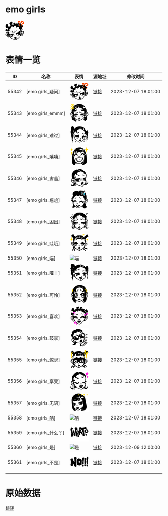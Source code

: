 # emo girls

<img src="./cover.png" height="60" alt="cover" />

# 表情一览

|ID|名称|表情|源地址|修改时间|
|----|----|----|----|----|
|55342|[emo girls_疑问]|<img src="./pic/055342_%5Bemo girls_疑问%5D.png" height="60" alt="疑问"/>|[链接](https://i0.hdslb.com/bfs/garb/6def49422d49217cc535e5f238275102ad874c92.png)|2023-12-07 18:01:00|
|55343|[emo girls_emmm]|<img src="./pic/055343_%5Bemo girls_emmm%5D.png" height="60" alt="emmm"/>|[链接](https://i0.hdslb.com/bfs/garb/fc82b2a376592d00e415fd53080f894d0ecf903d.png)|2023-12-07 18:01:00|
|55344|[emo girls_难过]|<img src="./pic/055344_%5Bemo girls_难过%5D.png" height="60" alt="难过"/>|[链接](https://i0.hdslb.com/bfs/garb/4dabdd9917c421d8995a2d3adf76403d768037a0.png)|2023-12-07 18:01:00|
|55345|[emo girls_嘻嘻]|<img src="./pic/055345_%5Bemo girls_嘻嘻%5D.png" height="60" alt="嘻嘻"/>|[链接](https://i0.hdslb.com/bfs/garb/c79576724d9cd262f3c3577d9196c0618bec0f64.png)|2023-12-07 18:01:00|
|55346|[emo girls_害羞]|<img src="./pic/055346_%5Bemo girls_害羞%5D.png" height="60" alt="害羞"/>|[链接](https://i0.hdslb.com/bfs/garb/55ef131e87e71d162a2abcb829bb85fa76d08a9f.png)|2023-12-07 18:01:00|
|55347|[emo girls_尴尬]|<img src="./pic/055347_%5Bemo girls_尴尬%5D.png" height="60" alt="尴尬"/>|[链接](https://i0.hdslb.com/bfs/garb/eb0d493593f9716d616ec902881e96643e10950b.png)|2023-12-07 18:01:00|
|55348|[emo girls_困困]|<img src="./pic/055348_%5Bemo girls_困困%5D.png" height="60" alt="困困"/>|[链接](https://i0.hdslb.com/bfs/garb/feea04b58f4a29d37509c1ab76b1defc415fcf5e.png)|2023-12-07 18:01:00|
|55349|[emo girls_哇哦]|<img src="./pic/055349_%5Bemo girls_哇哦%5D.png" height="60" alt="哇哦"/>|[链接](https://i0.hdslb.com/bfs/garb/8daddcbee99f41619ed4628f36b1f15167ba9d1d.png)|2023-12-07 18:01:00|
|55350|[emo girls_喵]|<img src="./pic/055350_%5Bemo girls_喵%5D.png" height="60" alt="喵"/>|[链接](https://i0.hdslb.com/bfs/garb/05fd3b356eaf9a755fb21c5a212fb213f487e42f.png)|2023-12-07 18:01:00|
|55351|[emo girls_嚯！]|<img src="./pic/055351_%5Bemo girls_嚯！%5D.png" height="60" alt="嚯！"/>|[链接](https://i0.hdslb.com/bfs/garb/d47f86cefda8a438645ceaa3ca495bc53b510c84.png)|2023-12-07 18:01:00|
|55352|[emo girls_可怜]|<img src="./pic/055352_%5Bemo girls_可怜%5D.png" height="60" alt="可怜"/>|[链接](https://i0.hdslb.com/bfs/garb/500a81a943880f97b38b0cbb25b9908ce1d706ea.png)|2023-12-07 18:01:00|
|55353|[emo girls_喜欢]|<img src="./pic/055353_%5Bemo girls_喜欢%5D.png" height="60" alt="喜欢"/>|[链接](https://i0.hdslb.com/bfs/garb/0fa1cff5830d4e2a3c6e50f680a457ef4244c4be.png)|2023-12-07 18:01:00|
|55354|[emo girls_鼓掌]|<img src="./pic/055354_%5Bemo girls_鼓掌%5D.png" height="60" alt="鼓掌"/>|[链接](https://i0.hdslb.com/bfs/garb/6c86b520fbd38847c8b9a0ec71286ec978a9fe2a.png)|2023-12-07 18:01:00|
|55355|[emo girls_惊讶]|<img src="./pic/055355_%5Bemo girls_惊讶%5D.png" height="60" alt="惊讶"/>|[链接](https://i0.hdslb.com/bfs/garb/c343bc7cf3c96c867f00144135a9dbf3a26ef16e.png)|2023-12-07 18:01:00|
|55356|[emo girls_享受]|<img src="./pic/055356_%5Bemo girls_享受%5D.png" height="60" alt="享受"/>|[链接](https://i0.hdslb.com/bfs/garb/db736bcc8867796c9994f6be3640060f9df70e49.png)|2023-12-07 18:01:00|
|55357|[emo girls_无语]|<img src="./pic/055357_%5Bemo girls_无语%5D.png" height="60" alt="无语"/>|[链接](https://i0.hdslb.com/bfs/garb/9757b31607db2d8fc3b246d55884b753c19522a2.png)|2023-12-07 18:01:00|
|55358|[emo girls_酷]|<img src="./pic/055358_%5Bemo girls_酷%5D.png" height="60" alt="酷"/>|[链接](https://i0.hdslb.com/bfs/garb/512cc720a820711b40c02684882003a7bf40b5fe.png)|2023-12-07 18:01:00|
|55359|[emo girls_什么？]|<img src="./pic/055359_%5Bemo girls_什么？%5D.png" height="60" alt="什么？"/>|[链接](https://i0.hdslb.com/bfs/garb/ca5f5ee9d0b9c2e6afaf55f66ec47f4c5f47ad3a.png)|2023-12-07 18:01:00|
|55360|[emo girls_是]|<img src="./pic/055360_%5Bemo girls_是%5D.png" height="60" alt="是"/>|[链接](https://i0.hdslb.com/bfs/garb/63e0715b9b273d5a32c11c42ca2d0dd37d05c753.png)|2023-12-09 12:00:00|
|55361|[emo girls_不是]|<img src="./pic/055361_%5Bemo girls_不是%5D.png" height="60" alt="不是"/>|[链接](https://i0.hdslb.com/bfs/garb/ae3db5117f24af818a10cfe840dd595590e9eb15.png)|2023-12-07 18:01:00|

# 原始数据

[跳转](./raw.json)

